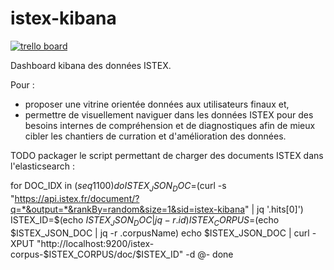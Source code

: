 # istex-kibana

[![trello board](https://raw.githubusercontent.com/Inist-CNRS/ezmaster/master/doc/trello_20x20.png)](https://trello.com/b/BBKDj5Dd/istex-kibana)

Dashboard kibana des données ISTEX.

Pour :
- proposer une vitrine orientée données aux utilisateurs finaux et,
- permettre de visuellement naviguer dans les données ISTEX pour des besoins internes de compréhension et de diagnostiques afin de mieux cibler les chantiers de curration et d'amélioration des données.







TODO packager le script permettant de charger des documents ISTEX dans l'elasticsearch : 



for DOC_IDX in $(seq 1 100)
do
  ISTEX_JSON_DOC=$(curl -s "https://api.istex.fr/document/?q=*&output=*&rankBy=random&size=1&sid=istex-kibana" | jq '.hits[0]')
  ISTEX_ID=$(echo $ISTEX_JSON_DOC | jq -r .id)
  ISTEX_CORPUS=$(echo $ISTEX_JSON_DOC | jq -r .corpusName)
  echo $ISTEX_JSON_DOC | curl -XPUT "http://localhost:9200/istex-corpus-$ISTEX_CORPUS/doc/$ISTEX_ID" -d @-
done